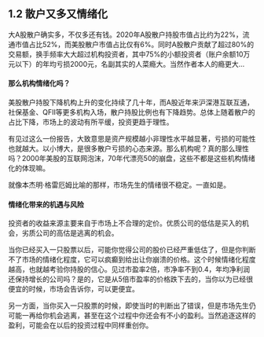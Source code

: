 ## 1.2 散户又多又情绪化
大A股散户确实多，不仅多还有钱。2020年A股散户持股市值占比约为22%，流通市值占比52%，而美股散户市值占比仅有6%。同时A股散户贡献了超过80%的交易额，换手频率大大超过机构投资者，其中75%的小额投资者（账户余额10万元以下）的年均亏损2000元，名副其实的人菜瘾大。当然作者本人的瘾更大...

#### 那么机构情绪化吗？
美股散户持股下降机构上升的变化持续了几十年，而A股近年来沪深港互联互通，社保基金、QFII等更多机构入场，散户持股比例也有下降趋势。总体上随着散户的占比下降，市场上的波动有所平缓，投资更趋于理性。

有见过这么一份报告，大致意思是资产规模越小非理性水平越显著，亏损的可能性也就越大。以小博大，是很多散户亏损的心态来源。那么机构呢？真的那么理性吗？2000年美股的互联网泡沫，70年代漂亮50的崩盘，这些不都是这些机构情绪化的体现嘛。

就像本杰明·格雷厄姆比喻的那样，市场先生的情绪很不稳定。一直如是。

#### 情绪化带来的机遇与风险
投资者的收益来源主要来自于市场上不合理的定价。优质公司的低估是买入的机会，劣质公司的高估是逃离的机会。

当你已经买入一只股票以后，可能你觉得公司的股价已经严重低估了，但是你判断不了市场的情绪化程度，它可以疯癫到给出让你崩溃的价格。这个时候情绪化程度越高，也就越考验你持股的信心。见过市盈率2倍，市净率不到0.4，年均净利润还保持增长的公司吗？是的，它是从5倍市盈率的价格跌下去的，当你以为已经很便宜的时候，市场会告诉你，可以更便宜。

另一方面，当你买入一只股票的时候，即使当时的判断出了错误，但是市场先生仍可能一再给你机会逃离，甚至在这个过程中你还会有不小的盈利。当然追逐这样的盈利，可能会在以后的投资过程中同样重创你。
